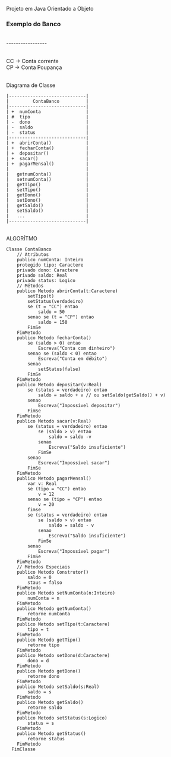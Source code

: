 Projeto em Java Orientado a Objeto



<h3> Exemplo do Banco </h3>
<br> -----------------

<br> CC -> Conta corrente
<br> CP -> Conta Poupança


<br> Diagrama de Classe



    |-----------------------------|
    |         ContaBanco          |
    |-----------------------------|
    | +  numConta                 |
    | #  tipo                     |
    | -  dono                     |
    | -  saldo                    |
    | -  status                   |
    |-----------------------------|
    | +  abrirConta()             |
    | +  fecharConta()            |
    | +  depositar()              |
    | +  sacar()                  |
    | +  pagarMensal()            |
    |                             |
    |   getnumConta()             |
    |   setnumConta()             |
    |   getTipo()                 |
    |   setTipo()                 |
    |   getDono()                 |
    |   setDono()                 |
    |   getSaldo()                |
    |   setSaldo()                |
    |   ...                       |
    |-----------------------------|




<br> ALGORÍTMO


    Classe ContaBanco
        // Atributos
        publico numConta: Inteiro
        protegido tipo: Caractere
        privado dono: Caractere
        privado saldo: Real
        privado status: Logico
        // Métodos
        publico Metodo abrirConta(t:Caractere)
            setTipo(t)
            setStatus(verdadeiro)
            se (t = "CC") entao
                saldo = 50
            senao se (t = "CP") entao
                saldo = 150
            FimSe
        FimMetodo
        publico Metodo fecharConta()
            se (saldo > 0) entao
                Escreva("Conta com dinheiro")
            senao se (saldo < 0) entao
                Escreva("Conta em débito")
            senao
                setStatus(false)
            FimSe
        FimMetodo    
        publico Metodo depositar(v:Real)
            se (status = verdadeiro) entao
                saldo = saldo + v // ou setSaldo(getSaldo() + v)
            senao
                Escreva("Impossível depositar")
            FimSe
        FimMetodo    
        publico Metodo sacar(v:Real)
            se (status = verdadeiro) entao
                se (saldo > v) entao
                    saldo = saldo -v
                senao
                    Escreva("Saldo insuficiente")
                FimSe
            senao
                Escreva("Impossível sacar")
            FimSe
        FimMetodo    
        publico Metodo pagarMensal()
            var v: Real
            se (tipo = "CC") entao
                v = 12
            senao se (tipo = "CP") entao
                v = 20
            fimse
            se (status = verdadeiro) entao
                se (saldo > v) entao
                    saldo = saldo - v
                senao
                    Escreva("Saldo insuficiente")
                FimSe
            senao
                Escreva("Impossível pagar")
            FimSe
        FimMetodo    
        // Métodos Especiais    
        publico Metodo Construtor()
            saldo = 0
            staus = falso
        FimMetodo    
        publico Metodo setNumConta(n:Inteiro)
            numConta = n
        FimMetodo    
        publico Metodo getNumConta()
            retorne numConta
        FimMetodo    
        publico Metodo setTipo(t:Caractere)
            tipo = t
        FimMetodo    
        publico Metodo getTipo()
            retorne tipo
        FimMetodo    
        publico Metodo setDono(d:Caractere)
            dono = d
        FimMetodo    
        publico Metodo getDono()
            retorne dono
        FimMetodo    
        publico Metodo setSaldo(s:Real)
            saldo = s
        FimMetodo    
        publico Metodo getSaldo()
            retorne saldo
        FimMetodo    
        publico Metodo setStatus(s:Logico)
            status = s
        FimMetodo    
        publico Metodo getStatus()
            retorne status
        FimMetodo
      FimClasse

    



